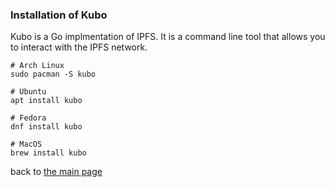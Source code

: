 ### Installation of Kubo

Kubo is a Go implmentation of IPFS. It is a command line tool that allows you to interact with the IPFS network.

```shell
# Arch Linux
sudo pacman -S kubo

# Ubuntu
apt install kubo

# Fedora
dnf install kubo

# MacOS
brew install kubo
```

back to [the main page](./README.md)
